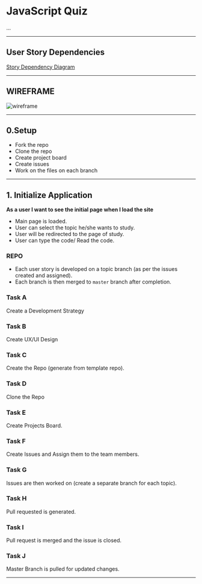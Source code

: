 # JavaScript Quiz

...

---

## User Story Dependencies

[Story Dependency Diagram](https://excalidraw.com/)

---

## WIREFRAME

![wireframe]()

---

## 0.Setup
* Fork the repo
* Clone the repo
* Create project board
* Create issues
* Work on the files on each branch
---

## 1. Initialize Application

__As a user I want to see the initial page when I load the site__

* Main page is loaded.
* User can select the topic he/she wants to study.
* User will be redirected to the page of study.
* User can type the code/ Read the code.

### REPO

- Each user story is developed on a topic branch (as per the issues created and assigned).
- Each branch is then merged to `master` branch after completion.

### Task A
Create a Development Strategy

### Task B
Create UX/UI Design

### Task C
Create the Repo (generate from template repo).

### Task D
Clone the Repo

### Task E
Create Projects Board.

### Task F
Create Issues and Assign them to the team members.

### Task G
Issues are then worked on (create a separate branch for each topic).

### Task H
Pull requested is generated.

### Task I
Pull request is merged and the issue is closed.

### Task J
Master Branch is pulled for updated changes.

---
